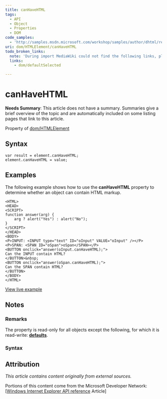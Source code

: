 ```yaml
---
title: canHaveHTML
tags:
  - API
  - Object
  - Properties
  - DOM
code_samples:
  - 'http://samples.msdn.microsoft.com/workshop/samples/author/dhtml/refs/canHaveHTML.htm'
uri: dom/HTMLElement/canHaveHTML
todo_broken_links:
  note: 'During import MediaWiki could not find the following links, please fix and adjust this list.'
  links:
    - dom/defaultSelected

---
```

# canHaveHTML

**Needs Summary**: This article does not have a summary. Summaries give a brief overview of the topic and are automatically included on some listing pages that link to this article.

<span data-meta="applies_to" data-type="key">Property of <span data-type="value">[dom/HTMLElement](/dom/HTMLElement)</span></span>

## Syntax

``` {.js}
var result = element.canHaveHTML;
element.canHaveHTML = value;
```

## Examples

The following example shows how to use the **canHaveHTML** property to determine whether an object can contain HTML markup.

    <HTML>
    <HEAD>
    <SCRIPT>
    function answer(arg) {
        arg ? alert("Yes") : alert("No");
    }
    </SCRIPT>
    </HEAD>
    <BODY>
    <P>INPUT: <INPUT type="text" ID="oInput" VALUE="oInput" /></P>
    <P>SPAN: <SPAN ID="oSpan">oSpan</SPAN></P>
    <BUTTON onclick="answer(oInput.canHaveHTML);">
    Can the INPUT contain HTML?
    </BUTTON>&nbsp;
    <BUTTON onclick="answer(oSpan.canHaveHTML);">
    Can the SPAN contain HTML?
    </BUTTON>
    </BODY>
    </HTML>

[View live example](http://samples.msdn.microsoft.com/workshop/samples/author/dhtml/refs/canHaveHTML.htm)

## Notes

### Remarks

The property is read-only for all objects except the following, for which it is read-write: [**defaults**](/w/index.php?title=dom/defaultSelected&action=edit&redlink=1).

### Syntax

## Attribution

*This article contains content originally from external sources.*

Portions of this content come from the Microsoft Developer Network: [[Windows Internet Explorer API reference](http://msdn.microsoft.com/en-us/library/ie/hh828809%28v=vs.85%29.aspx) Article]

